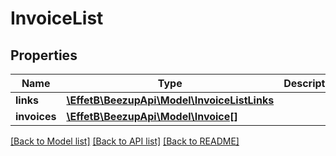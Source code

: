 # InvoiceList

## Properties
Name | Type | Description | Notes
------------ | ------------- | ------------- | -------------
**links** | [**\EffetB\BeezupApi\Model\InvoiceListLinks**](InvoiceListLinks.md) |  | 
**invoices** | [**\EffetB\BeezupApi\Model\Invoice[]**](Invoice.md) |  | 

[[Back to Model list]](../README.md#documentation-for-models) [[Back to API list]](../README.md#documentation-for-api-endpoints) [[Back to README]](../README.md)


